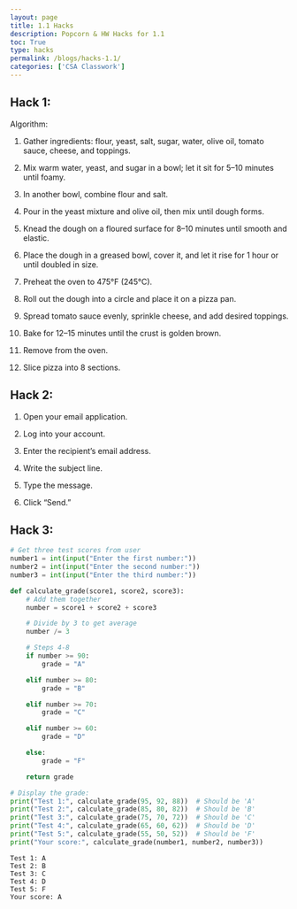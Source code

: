 ```yaml
---
layout: page
title: 1.1 Hacks
description: Popcorn & HW Hacks for 1.1
toc: True
type: hacks
permalink: /blogs/hacks-1.1/
categories: ['CSA Classwork']
---
```


## Hack 1:

Algorithm:

1. Gather ingredients: flour, yeast, salt, sugar, water, olive oil, tomato sauce, cheese, and toppings.

2. Mix warm water, yeast, and sugar in a bowl; let it sit for 5–10 minutes until foamy.

3. In another bowl, combine flour and salt.

4. Pour in the yeast mixture and olive oil, then mix until dough forms.

5. Knead the dough on a floured surface for 8–10 minutes until smooth and elastic.

6. Place the dough in a greased bowl, cover it, and let it rise for 1 hour or until doubled in size.

7. Preheat the oven to 475°F (245°C).

8. Roll out the dough into a circle and place it on a pizza pan.

9. Spread tomato sauce evenly, sprinkle cheese, and add desired toppings.

10. Bake for 12–15 minutes until the crust is golden brown.

11. Remove from the oven.

12. Slice pizza into 8 sections.

## Hack 2:

1. Open your email application.

2. Log into your account.

3. Enter the recipient’s email address.

4. Write the subject line.

5. Type the message.

6. Click “Send.”

## Hack 3:


```python
# Get three test scores from user
number1 = int(input("Enter the first number:"))
number2 = int(input("Enter the second number:"))
number3 = int(input("Enter the third number:"))

def calculate_grade(score1, score2, score3):
    # Add them together
    number = score1 + score2 + score3

    # Divide by 3 to get average
    number /= 3

    # Steps 4-8
    if number >= 90:
        grade = "A"

    elif number >= 80:
        grade = "B"

    elif number >= 70:
        grade = "C"

    elif number >= 60:
        grade = "D"

    else:
        grade = "F"

    return grade

# Display the grade:
print("Test 1:", calculate_grade(95, 92, 88))  # Should be 'A'
print("Test 2:", calculate_grade(85, 80, 82))  # Should be 'B'
print("Test 3:", calculate_grade(75, 70, 72))  # Should be 'C'
print("Test 4:", calculate_grade(65, 60, 62))  # Should be 'D'
print("Test 5:", calculate_grade(55, 50, 52))  # Should be 'F'
print("Your score:", calculate_grade(number1, number2, number3))
```

    Test 1: A
    Test 2: B
    Test 3: C
    Test 4: D
    Test 5: F
    Your score: A


